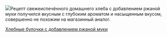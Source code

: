 <!--2025-05-03 20:17:27-->
<div class="yb">
  <div class="rss povarenok"><a href="https://www.povarenok.ru/recipes/show/182581/"><img src="https://www.povarenok.ru/data/cache/2025may/03/11/3174099_18694-640x480.jpg"></a>Рецепт свежеиспечённого домашнего хлеба с добавлением ржаной муки получился вкусным с глубоким ароматом и насыщенным вкусом, совершенно не похожим на магазинный аналог. <p class="titl"><a href="https://www.povarenok.ru/recipes/show/182581/">Хлебные булочки с добавлением ржаной муки</a></p></div>
</div>

